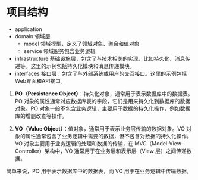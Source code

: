# 项目结构
- application 
- domain 领域层
	- model 领域模型，定义了领域对象、聚合和值对象
	- service 领域服务包含业务逻辑
- infrastructure 基础设施层，包含了与技术相关的实现，比如持久化、消息传递等。这里的示例包括持久化模块和消息传递模块。
- interfaces 接口层，包含了与外部系统或用户的交互接口。这里的示例包括Web界面和API接口。



1. **PO（Persistence Object）**：持久化对象，通常用于表示数据库中的数据表。PO 对象的属性通常对应数据库表的字段，它们是用来持久化到数据库的数据对象。PO 对象一般不包含业务逻辑，主要用于数据的持久化操作，例如数据库的增删改查等操作。
    
2. **VO（Value Object）**：值对象，通常用于表示业务层传输的数据对象。VO 对象的属性通常包含了业务逻辑中需要的数据，但不包含对数据的持久化操作。VO 对象主要用于业务逻辑的处理和数据的传输，在 MVC（Model-View-Controller）架构中，VO 通常用于在业务层和表示层（View 层）之间传递数据。
    

简单来说，PO 用于表示数据库中的数据表，而 VO 用于在业务逻辑中传输数据。




















